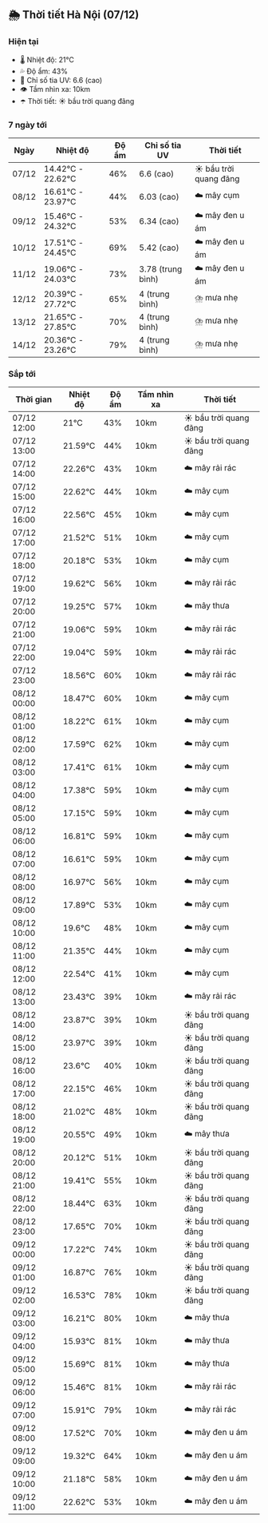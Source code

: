 ## 🌦️ Thời tiết Hà Nội (07/12)

### Hiện tại

- 🌡️ Nhiệt độ: 21℃
- 💦 Độ ẩm: 43%
- 🌟 Chỉ số tia UV: 6.6 (cao)
- 👁️ Tầm nhìn xa: 10km
- ☂️ Thời tiết: ☀️ bầu trời quang đãng

### 7 ngày tới

| Ngày | Nhiệt độ | Độ ẩm | Chỉ số tia UV | Thời tiết |
| --- | --- | --- | --- | --- |
| 07/12 | 14.42℃ - 22.62℃ | 46% | 6.6 (cao) | ☀️ bầu trời quang đãng |
| 08/12 | 16.61℃ - 23.97℃ | 44% | 6.03 (cao) | ☁️ mây cụm |
| 09/12 | 15.46℃ - 24.32℃ | 53% | 6.34 (cao) | ☁️ mây đen u ám |
| 10/12 | 17.51℃ - 24.45℃ | 69% | 5.42 (cao) | ☁️ mây đen u ám |
| 11/12 | 19.06℃ - 24.03℃ | 73% | 3.78 (trung bình) | ☁️ mây đen u ám |
| 12/12 | 20.39℃ - 27.72℃ | 65% | 4 (trung bình) | ⛈️ mưa nhẹ |
| 13/12 | 21.65℃ - 27.85℃ | 70% | 4 (trung bình) | ⛈️ mưa nhẹ |
| 14/12 | 20.36℃ - 23.26℃ | 79% | 4 (trung bình) | ⛈️ mưa nhẹ |

### Sắp tới

| Thời gian | Nhiệt độ | Độ ẩm | Tầm nhìn xa | Thời tiết |
| --- | --- | --- | --- | --- |
| 07/12 12:00 | 21℃ | 43% | 10km | ☀️ bầu trời quang đãng |
| 07/12 13:00 | 21.59℃ | 44% | 10km | ☀️ bầu trời quang đãng |
| 07/12 14:00 | 22.26℃ | 43% | 10km | ☁️ mây rải rác |
| 07/12 15:00 | 22.62℃ | 44% | 10km | ☁️ mây cụm |
| 07/12 16:00 | 22.56℃ | 45% | 10km | ☁️ mây cụm |
| 07/12 17:00 | 21.52℃ | 51% | 10km | ☁️ mây cụm |
| 07/12 18:00 | 20.18℃ | 53% | 10km | ☁️ mây cụm |
| 07/12 19:00 | 19.62℃ | 56% | 10km | ☁️ mây rải rác |
| 07/12 20:00 | 19.25℃ | 57% | 10km | ☁️ mây thưa |
| 07/12 21:00 | 19.06℃ | 59% | 10km | ☁️ mây rải rác |
| 07/12 22:00 | 19.04℃ | 59% | 10km | ☁️ mây rải rác |
| 07/12 23:00 | 18.56℃ | 60% | 10km | ☁️ mây rải rác |
| 08/12 00:00 | 18.47℃ | 60% | 10km | ☁️ mây cụm |
| 08/12 01:00 | 18.22℃ | 61% | 10km | ☁️ mây cụm |
| 08/12 02:00 | 17.59℃ | 62% | 10km | ☁️ mây cụm |
| 08/12 03:00 | 17.41℃ | 61% | 10km | ☁️ mây cụm |
| 08/12 04:00 | 17.38℃ | 59% | 10km | ☁️ mây cụm |
| 08/12 05:00 | 17.15℃ | 59% | 10km | ☁️ mây cụm |
| 08/12 06:00 | 16.81℃ | 59% | 10km | ☁️ mây cụm |
| 08/12 07:00 | 16.61℃ | 59% | 10km | ☁️ mây cụm |
| 08/12 08:00 | 16.97℃ | 56% | 10km | ☁️ mây cụm |
| 08/12 09:00 | 17.89℃ | 53% | 10km | ☁️ mây cụm |
| 08/12 10:00 | 19.6℃ | 48% | 10km | ☁️ mây cụm |
| 08/12 11:00 | 21.35℃ | 44% | 10km | ☁️ mây cụm |
| 08/12 12:00 | 22.54℃ | 41% | 10km | ☁️ mây cụm |
| 08/12 13:00 | 23.43℃ | 39% | 10km | ☁️ mây rải rác |
| 08/12 14:00 | 23.87℃ | 39% | 10km | ☀️ bầu trời quang đãng |
| 08/12 15:00 | 23.97℃ | 39% | 10km | ☀️ bầu trời quang đãng |
| 08/12 16:00 | 23.6℃ | 40% | 10km | ☀️ bầu trời quang đãng |
| 08/12 17:00 | 22.15℃ | 46% | 10km | ☀️ bầu trời quang đãng |
| 08/12 18:00 | 21.02℃ | 48% | 10km | ☀️ bầu trời quang đãng |
| 08/12 19:00 | 20.55℃ | 49% | 10km | ☁️ mây thưa |
| 08/12 20:00 | 20.12℃ | 51% | 10km | ☀️ bầu trời quang đãng |
| 08/12 21:00 | 19.41℃ | 55% | 10km | ☀️ bầu trời quang đãng |
| 08/12 22:00 | 18.44℃ | 63% | 10km | ☀️ bầu trời quang đãng |
| 08/12 23:00 | 17.65℃ | 70% | 10km | ☀️ bầu trời quang đãng |
| 09/12 00:00 | 17.22℃ | 74% | 10km | ☀️ bầu trời quang đãng |
| 09/12 01:00 | 16.87℃ | 76% | 10km | ☀️ bầu trời quang đãng |
| 09/12 02:00 | 16.53℃ | 78% | 10km | ☀️ bầu trời quang đãng |
| 09/12 03:00 | 16.21℃ | 80% | 10km | ☁️ mây thưa |
| 09/12 04:00 | 15.93℃ | 81% | 10km | ☁️ mây thưa |
| 09/12 05:00 | 15.69℃ | 81% | 10km | ☁️ mây thưa |
| 09/12 06:00 | 15.46℃ | 81% | 10km | ☁️ mây rải rác |
| 09/12 07:00 | 15.91℃ | 79% | 10km | ☁️ mây rải rác |
| 09/12 08:00 | 17.52℃ | 70% | 10km | ☁️ mây đen u ám |
| 09/12 09:00 | 19.32℃ | 64% | 10km | ☁️ mây đen u ám |
| 09/12 10:00 | 21.18℃ | 58% | 10km | ☁️ mây đen u ám |
| 09/12 11:00 | 22.62℃ | 53% | 10km | ☁️ mây đen u ám |
